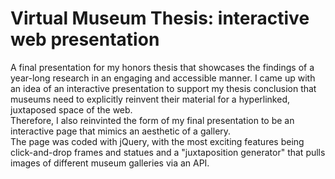 # Virtual Museum Thesis: interactive web presentation
A final presentation for my honors thesis that showcases the findings of a year-long research in an engaging and accessible manner.
I came up with an idea of an interactive presentation to support my thesis conclusion that museums need to explicitly reinvent their material for a hyperlinked, juxtaposed space of the web. <br>
Therefore, I also reinvinted the form of my final presentation to be an interactive page that mimics an aesthetic of a gallery. <br>
The page was coded with jQuery, with the most exciting features being click-and-drop frames and statues and a "juxtaposition generator" that pulls images of different museum galleries via an API. 
